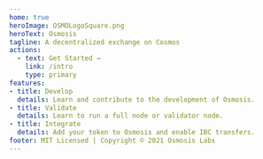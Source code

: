 ```yaml
---
home: true
heroImage: OSMOLogoSquare.png
heroText: Osmosis
tagline: A decentralized exchange on Cosmos
actions:
  - text: Get Started →
    link: /intro
    type: primary
features:
- title: Develop
  details: Learn and contribute to the development of Osmosis.
- title: Validate
  details: Learn to run a full node or validator node.
- title: Integrate
  details: Add your token to Osmosis and enable IBC transfers.
footer: MIT Licensed | Copyright © 2021 Osmosis Labs
---
```

